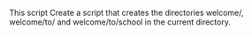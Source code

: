 This script Create a script that creates the directories welcome/, welcome/to/ and welcome/to/school in the current directory.
